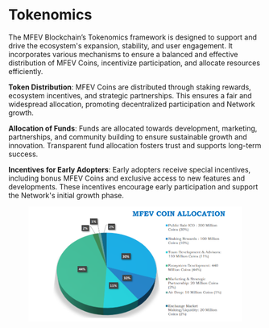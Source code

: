 # Tokenomics

The MFEV Blockchain’s Tokenomics framework is designed to support and drive the ecosystem's expansion, stability, and user engagement. It incorporates various mechanisms to ensure a balanced and effective distribution of MFEV Coins, incentivize participation, and allocate resources efficiently.&#x20;

&#x20;**Token Distribution**: MFEV Coins are distributed through staking rewards, ecosystem incentives, and strategic partnerships. This ensures a  fair and widespread allocation, promoting decentralized participation and Network growth.&#x20;

&#x20;**Allocation of Funds**: Funds are allocated towards development, marketing, partnerships, and community building to ensure sustainable growth and innovation. Transparent fund allocation fosters trust and supports long-term success.&#x20;

&#x20;**Incentives for Early Adopters**: Early adopters receive special incentives, including bonus MFEV Coins and exclusive access to new features and developments. These incentives encourage early participation and support the Network's initial growth phase.

<figure><img src="../.gitbook/assets/pie.png" alt=""><figcaption></figcaption></figure>
